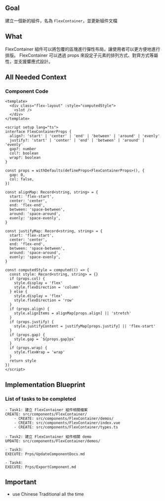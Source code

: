 ## Goal

建立一個新的組件，名為 `FlexContainer`，並更新組件文檔

## What

FlexContainer 組件可以將包覆的區塊進行彈性布局，讓使用者可以更方便地進行排版。
FlexContainer 可以透過 props 來設定子元素的排列方式、對齊方式等屬性，並支援響應式設計。

## All Needed Context

### Component Code

```
<template>
  <div class="flex-layout" :style="computedStyle">
    <slot />
  </div>
</template>

<script setup lang="ts">
interface FlexContainerProps {
  align?: 'start' | 'center' | 'end' | 'between' | 'around' | 'evenly'
  justify?: 'start' | 'center' | 'end' | 'between' | 'around' | 'evenly'
  gap?: number
  col?: boolean
  wrap?: boolean
}

const props = withDefaults(defineProps<FlexContainerProps>(), {
  gap: 0,
  col: false,
})

const alignMap: Record<string, string> = {
  start: 'flex-start',
  center: 'center',
  end: 'flex-end',
  between: 'space-between',
  around: 'space-around',
  evenly: 'space-evenly',
}

const justifyMap: Record<string, string> = {
  start: 'flex-start',
  center: 'center',
  end: 'flex-end',
  between: 'space-between',
  around: 'space-around',
  evenly: 'space-evenly',
}

const computedStyle = computed(() => {
  const style: Record<string, string> = {}
  if (props.col) {
    style.display = 'flex'
    style.flexDirection = 'column'
  } else {
    style.display = 'flex'
    style.flexDirection = 'row'
  }
  if (props.align) {
    style.alignItems = alignMap[props.align] || 'stretch'
  }
  if (props.justify) {
    style.justifyContent = justifyMap[props.justify] || 'flex-start'
  }
  if (props.gap) {
    style.gap = `${props.gap}px`
  }
  if (props.wrap) {
    style.flexWrap = 'wrap'
  }
  return style
})
</script>

```

## Implementation Blueprint

### List of tasks to be completed

```
- Task1: 建立 FlexContainer 組件相關檔案
CREATE: src/components/FlexContainer/
    - CREATE: src/components/FlexContainer/demos/
    - CREATE: src/components/FlexContainer/index.vue
    - CREATE: src/components/FlexContainer/types.ts

- Task2: 建立 FlexContainer 組件相關 demo
UPDATE: src/components/FlexContainer/demos/

- Task3:
EXECUTE: Prps/UpdateComponentDocs.md

- Task4:
EXECUTE: Prps/ExportComponent.md
```

## Important

- use Chinese Traditional all the time
